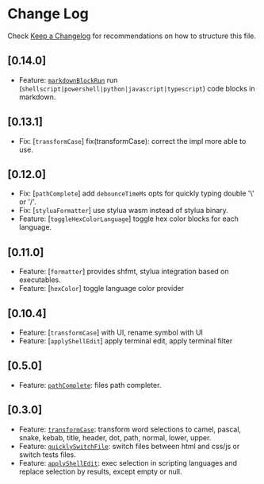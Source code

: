 # Change Log

Check [Keep a Changelog](http://keepachangelog.com/) for recommendations on how to structure this file.

## [0.14.0]

- Feature: [`markdownBlockRun`](src/markdownBlockRun.ts) run (`shellscript|powershell|python|javascript|typescript`) code blocks in markdown.

## [0.13.1]

- Fix: [`transformCase`] fix(transformCase): correct the impl more able to use.

## [0.12.0]

- Fix: [`pathComplete`] add `debounceTimeMs` opts for quickly typing double '\\' or '/'.
- Fix: [`styluaFormatter`] use stylua wasm instead of stylua binary.
- Feature: [`toggleHexColorLanguage`] toggle hex color blocks for each language.

## [0.11.0]

- Feature: [`formatter`] provides shfmt, stylua integration based on executables.
- Feature: [`hexColor`] toggle language color provider

## [0.10.4]

- Feature: [`transformCase`] with UI, rename symbol with UI
- Feature: [`applyShellEdit`] apply terminal edit, apply terminal filter

## [0.5.0]

- Feature: [`pathComplete`](./src/pathComplete.ts): files path completer.

## [0.3.0]

- Feature: [`transformCase`](./src/transformCase.ts): transform word selections to camel, pascal, snake, kebab, title, header, dot, path, normal, lower, upper.
- Feature: [`quicklySwitchFile`](./src/quicklySwitchFile.ts): switch files between html and css/js or switch tests files.
- Feature: [`applyShellEdit`](./src/applyShellEdit.ts): exec selection in scripting languages and replace selection by results, except empty or null.

